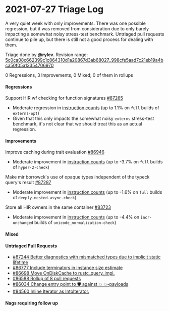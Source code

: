 # 2021-07-27 Triage Log

A very quiet week with only improvements. There was one possible regression, but it was removed from consideration due to only barely impacting a somewhat noisy stress-test benchmark. Untriaged pull requests continue to pile up, but there is still not a good process for dealing with them. 

Triage done by **@rylev**.
Revision range: [5c0ca08c662399c1c864310d1a20867d3ab68027..998cfe5aad7c21eb19a4bca50f05a13354706970](https://perf.rust-lang.org/?start=5c0ca08c662399c1c864310d1a20867d3ab68027&end=998cfe5aad7c21eb19a4bca50f05a13354706970&absolute=false&stat=instructions%3Au)

0 Regressions, 3 Improvements, 0 Mixed; 0 of them in rollups

#### Regressions

Support HIR wf checking for function signatures [#87265](https://github.com/rust-lang/rust/issues/87265)
- Moderate regression in [instruction counts](https://perf.rust-lang.org/compare.html?start=7db08eeb0057de86ea2bdbd4c3a085cb8516b653&end=7c89e389d00cfc7e86ae7e1b45880da4f5f5c9f5&stat=instructions:u) (up to 1.1% on `full` builds of `externs-opt`)
- Given that this only impacts the somewhat noisy `externs` stress-test benchmark, it's not clear that we should treat this as an actual regression. 


#### Improvements

 Improve caching during trait evaluation  [#86946](https://github.com/rust-lang/rust/issues/86946)
- Moderate improvement in [instruction counts](https://perf.rust-lang.org/compare.html?start=32c9b7b091534f6d80e7e85da0cd425acb6c9a79&end=602150f21fd8a9bd3e903039c0d8c008d85aa7f1&stat=instructions:u) (up to -3.7% on `full` builds of `hyper-2-check`)


 Make mir borrowck's use of opaque types independent of the typeck query's result [#87287](https://github.com/rust-lang/rust/issues/87287)
- Moderate improvement in [instruction counts](https://perf.rust-lang.org/compare.html?start=027187094ee05011d6602f5742f550851ccc7fd6&end=b2b7c859c1aae39d26884e760201f5e6c7feeff9&stat=instructions:u) (up to -1.6% on `full` builds of `deeply-nested-async-check`)


Store all HIR owners in the same container [#83723](https://github.com/rust-lang/rust/issues/83723)
- Moderate improvement in [instruction counts](https://perf.rust-lang.org/compare.html?start=71a6c7c80398143a67e27b01412f4b2ec12bde8b&end=6489ee10410f7be70dbefad322d1a3e1533ab282&stat=instructions:u) (up to -4.4% on `incr-unchanged` builds of `unicode_normalization-check`)


#### Mixed


#### Untriaged Pull Requests

- [#87244 Better diagnostics with mismatched types due to implicit static lifetime](https://github.com/rust-lang/rust/pull/87244)
- [#86777 Include terminators in instance size estimate](https://github.com/rust-lang/rust/pull/86777)
- [#86698 Move OnDiskCache to rustc_query_impl.](https://github.com/rust-lang/rust/pull/86698)
- [#86588 Rollup of 8 pull requests](https://github.com/rust-lang/rust/pull/86588)
- [#86034 Change entry point to 🛡️ against 💥 💥-payloads](https://github.com/rust-lang/rust/pull/86034)
- [#84560 Inline Iterator as IntoIterator.](https://github.com/rust-lang/rust/pull/84560)

#### Nags requiring follow up

